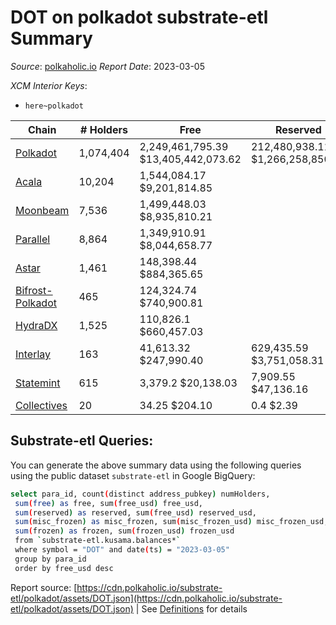 # DOT on polkadot substrate-etl Summary

_Source_: [polkaholic.io](https://polkaholic.io) *Report Date*: 2023-03-05


*XCM Interior Keys*:
* `here~polkadot`


| Chain | # Holders | Free | Reserved | Misc Frozen | Frozen | Price | AssetID |
| ----- | --------- | ---- | -------- | ----------- | ------ | ----- | ------- |
| [Polkadot](/polkadot/0-polkadot) | 1,074,404 | 2,249,461,795.39 $13,405,442,073.62 | 212,480,938.11 $1,266,258,850.66 | 1,312,518,679.11  $7,821,823,495.43 | 1,300,221,178.57 $7,748,537,773.73 | $5.96 | `{"Token":"DOT"}` |
| [Acala](/polkadot/2000-acala) | 10,204 | 1,544,084.17 $9,201,814.85 |   |    |   | $5.96 | `{"Token":"DOT"}` |
| [Moonbeam](/polkadot/2004-moonbeam) | 7,536 | 1,499,448.03 $8,935,810.21 |   |    |   | $5.96 | `{"Token":"42259045809535163221576417993425387648"}` |
| [Parallel](/polkadot/2012-parallel) | 8,864 | 1,349,910.91 $8,044,658.77 |   |    |   | $5.96 | `{"Token":"101"}` |
| [Astar](/polkadot/2006-astar) | 1,461 | 148,398.44 $884,365.65 |   |    |   | $5.96 | `{"Token":"340282366920938463463374607431768211455"}` |
| [Bifrost-Polkadot](/polkadot/2030-bifrost-dot) | 465 | 124,324.74 $740,900.81 |   |    |   | $5.96 | `{"Token2":"0"}` |
| [HydraDX](/polkadot/2034-hydradx) | 1,525 | 110,826.1 $660,457.03 |   |    |   | $5.96 | `{"Token":"5"}` |
| [Interlay](/polkadot/2032-interlay) | 163 | 41,613.32 $247,990.40 | 629,435.59 $3,751,058.31 |    |   | $5.96 | `{"Token":"DOT"}` |
| [Statemint](/polkadot/1000-statemint) | 615 | 3,379.2 $20,138.03 | 7,909.55 $47,136.16 |    |   | $5.96 | `{"Token":"DOT"}` |
| [Collectives](/polkadot/1001-collectives) | 20 | 34.25 $204.10 | 0.4 $2.39 |    |   | $5.96 | `{"Token":"DOT"}` |

## Substrate-etl Queries:
You can generate the above summary data using the following queries using the public dataset `substrate-etl` in Google BigQuery:
```bash
select para_id, count(distinct address_pubkey) numHolders, 
 sum(free) as free, sum(free_usd) free_usd,
 sum(reserved) as reserved, sum(free_usd) reserved_usd,
 sum(misc_frozen) as misc_frozen, sum(misc_frozen_usd) misc_frozen_usd,
 sum(frozen) as frozen, sum(frozen_usd) frozen_usd
 from `substrate-etl.kusama.balances*` 
 where symbol = "DOT" and date(ts) = "2023-03-05"
 group by para_id
 order by free_usd desc
```


Report source: [https://cdn.polkaholic.io/substrate-etl/polkadot/assets/DOT.json](https://cdn.polkaholic.io/substrate-etl/polkadot/assets/DOT.json) | See [Definitions](/DEFINITIONS.md) for details
